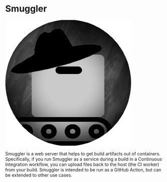 # Smuggler

![img/smuggler.png](img/smuggler.png)

Smuggler is a web server that helps to get build artifacts out of containers. Specifically,
if you run Smuggler as a service during a build in a Continuous Integration workflow, you
can upload files back to the host (the CI worker) from your build. Smuggler is intended
to be run as a GitHub Action, but can be extended to other use cases.
